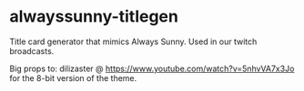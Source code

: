 # alwayssunny-titlegen
Title card generator that mimics Always Sunny. Used in our twitch broadcasts.

Big props to: dilizaster @ https://www.youtube.com/watch?v=5nhvVA7x3Jo for the 8-bit version of the theme.

